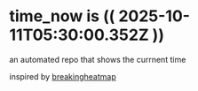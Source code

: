 # time_now is (( 2025-10-11T05:30:00.352Z ))

an automated repo that shows the currnent time

inspired by [breakingheatmap](https://github.com/breakingheatmap/breakingheatmap)